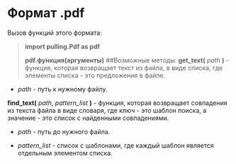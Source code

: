 # Формат .pdf
Вызов функций этого формата:

> **import pulling.Pdf as pdf**
>
> **pdf.функция(аргументы)**
##Возможные методы:
**get_text(** *path* **)** - функция, которая возвращает текст из файла, в виде списка, где элементы списка - это предложения в файле.

 - *path* - путь к нужному файлу.


**find_text(** *path*, *pattern_list* **)** - функция, которая возвращает совпадения из текста файла в виде словаря, где ключ - это шаблон поиска, а значение - это список с найденными совпадениями.

 - *path* - путь до нужного файла.

 - *pattern_list* - список с шаблонами, где каждый шаблон является отдельным элементом списка.
